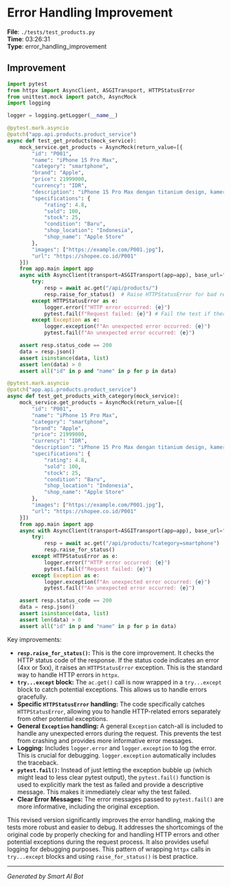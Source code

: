 # Error Handling Improvement

**File**: `./tests/test_products.py`  
**Time**: 03:26:31  
**Type**: error_handling_improvement

## Improvement

```python
import pytest
from httpx import AsyncClient, ASGITransport, HTTPStatusError
from unittest.mock import patch, AsyncMock
import logging

logger = logging.getLogger(__name__)

@pytest.mark.asyncio
@patch("app.api.products.product_service")
async def test_get_products(mock_service):
    mock_service.get_products = AsyncMock(return_value=[{
        "id": "P001",
        "name": "iPhone 15 Pro Max",
        "category": "smartphone",
        "brand": "Apple",
        "price": 21999000,
        "currency": "IDR",
        "description": "iPhone 15 Pro Max dengan titanium design, kamera 48MP, dan performa terbaik",
        "specifications": {
            "rating": 4.8,
            "sold": 100,
            "stock": 25,
            "condition": "Baru",
            "shop_location": "Indonesia",
            "shop_name": "Apple Store"
        },
        "images": ["https://example.com/P001.jpg"],
        "url": "https://shopee.co.id/P001"
    }])
    from app.main import app
    async with AsyncClient(transport=ASGITransport(app=app), base_url="http://test") as ac:
        try:
            resp = await ac.get("/api/products/")
            resp.raise_for_status()  # Raise HTTPStatusError for bad responses (4xx or 5xx)
        except HTTPStatusError as e:
            logger.error(f"HTTP error occurred: {e}")
            pytest.fail(f"Request failed: {e}") # Fail the test if there is an HTTP error.
        except Exception as e:
            logger.exception(f"An unexpected error occurred: {e}")
            pytest.fail(f"An unexpected error occurred: {e}")

    assert resp.status_code == 200
    data = resp.json()
    assert isinstance(data, list)
    assert len(data) > 0
    assert all("id" in p and "name" in p for p in data)

@pytest.mark.asyncio
@patch("app.api.products.product_service")
async def test_get_products_with_category(mock_service):
    mock_service.get_products = AsyncMock(return_value=[{
        "id": "P001",
        "name": "iPhone 15 Pro Max",
        "category": "smartphone",
        "brand": "Apple",
        "price": 21999000,
        "currency": "IDR",
        "description": "iPhone 15 Pro Max dengan titanium design, kamera 48MP, dan performa terbaik",
        "specifications": {
            "rating": 4.8,
            "sold": 100,
            "stock": 25,
            "condition": "Baru",
            "shop_location": "Indonesia",
            "shop_name": "Apple Store"
        },
        "images": ["https://example.com/P001.jpg"],
        "url": "https://shopee.co.id/P001"
    }])
    from app.main import app
    async with AsyncClient(transport=ASGITransport(app=app), base_url="http://test") as ac:
        try:
            resp = await ac.get("/api/products/?category=smartphone")
            resp.raise_for_status()
        except HTTPStatusError as e:
            logger.error(f"HTTP error occurred: {e}")
            pytest.fail(f"Request failed: {e}")
        except Exception as e:
            logger.exception(f"An unexpected error occurred: {e}")
            pytest.fail(f"An unexpected error occurred: {e}")

    assert resp.status_code == 200
    data = resp.json()
    assert isinstance(data, list)
    assert len(data) > 0
    assert all("id" in p and "name" in p for p in data)
```

Key improvements:

* **`resp.raise_for_status()`:**  This is the core improvement. It checks the HTTP status code of the response. If the status code indicates an error (4xx or 5xx), it raises an `HTTPStatusError` exception.  This is the standard way to handle HTTP errors in `httpx`.
* **`try...except` block:**  The `ac.get()` call is now wrapped in a `try...except` block to catch potential exceptions.  This allows us to handle errors gracefully.
* **Specific `HTTPStatusError` handling:** The code specifically catches `HTTPStatusError`, allowing you to handle HTTP-related errors separately from other potential exceptions.
* **General `Exception` handling:** A general `Exception` catch-all is included to handle any unexpected errors during the request. This prevents the test from crashing and provides more informative error messages.
* **Logging:**  Includes `logger.error` and `logger.exception` to log the error. This is crucial for debugging. `logger.exception` automatically includes the traceback.
* **`pytest.fail()`:** Instead of just letting the exception bubble up (which might lead to less clear pytest output), the `pytest.fail()` function is used to explicitly mark the test as failed and provide a descriptive message.  This makes it immediately clear why the test failed.
* **Clear Error Messages:** The error messages passed to `pytest.fail()` are more informative, including the original exception.

This revised version significantly improves the error handling, making the tests more robust and easier to debug.  It addresses the shortcomings of the original code by properly checking for and handling HTTP errors and other potential exceptions during the request process.  It also provides useful logging for debugging purposes.  This pattern of wrapping `httpx` calls in `try...except` blocks and using `raise_for_status()` is best practice.

---
*Generated by Smart AI Bot*
